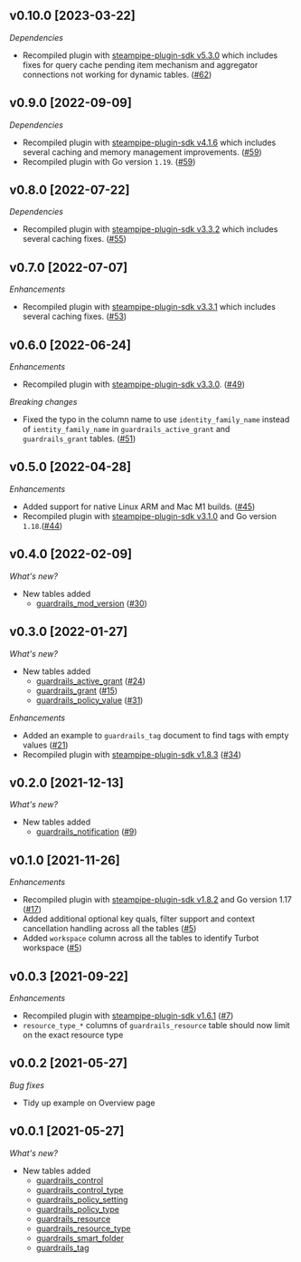 ## v0.10.0 [2023-03-22]

_Dependencies_

- Recompiled plugin with [steampipe-plugin-sdk v5.3.0](https://github.com/turbot/steampipe-plugin-sdk/blob/main/CHANGELOG.md#v530-2023-03-16) which includes fixes for query cache pending item mechanism and aggregator connections not working for dynamic tables. ([#62](https://github.com/turbot/steampipe-plugin-guardrails/pull/62))

## v0.9.0 [2022-09-09]

_Dependencies_

- Recompiled plugin with [steampipe-plugin-sdk v4.1.6](https://github.com/turbot/steampipe-plugin-sdk/blob/main/CHANGELOG.md#v416-2022-09-02) which includes several caching and memory management improvements. ([#59](https://github.com/turbot/steampipe-plugin-guardrails/pull/59))
- Recompiled plugin with Go version `1.19`. ([#59](https://github.com/turbot/steampipe-plugin-guardrails/pull/59))

## v0.8.0 [2022-07-22]

_Dependencies_

- Recompiled plugin with [steampipe-plugin-sdk v3.3.2](https://github.com/turbot/steampipe-plugin-sdk/blob/main/CHANGELOG.md#v332--2022-07-11) which includes several caching fixes. ([#55](https://github.com/turbot/steampipe-plugin-guardrails/pull/55))

## v0.7.0 [2022-07-07]

_Enhancements_

- Recompiled plugin with [steampipe-plugin-sdk v3.3.1](https://github.com/turbot/steampipe-plugin-sdk/blob/main/CHANGELOG.md#v331--2022-06-30) which includes several caching fixes. ([#53](https://github.com/turbot/steampipe-plugin-guardrails/pull/53))

## v0.6.0 [2022-06-24]

_Enhancements_

- Recompiled plugin with [steampipe-plugin-sdk v3.3.0](https://github.com/turbot/steampipe-plugin-sdk/blob/main/CHANGELOG.md#v330--2022-06-22). ([#49](https://github.com/turbot/steampipe-plugin-guardrails/pull/49))

_Breaking changes_

- Fixed the typo in the column name to use `identity_family_name` instead of `ientity_family_name` in `guardrails_active_grant` and `guardrails_grant` tables. ([#51](https://github.com/turbot/steampipe-plugin-guardrails/pull/51))

## v0.5.0 [2022-04-28]

_Enhancements_

- Added support for native Linux ARM and Mac M1 builds. ([#45](https://github.com/turbot/steampipe-plugin-guardrails/pull/45))
- Recompiled plugin with [steampipe-plugin-sdk v3.1.0](https://github.com/turbot/steampipe-plugin-sdk/blob/main/CHANGELOG.md#v310--2022-03-30) and Go version `1.18`.([#44](https://github.com/turbot/steampipe-plugin-guardrails/pull/44))

## v0.4.0 [2022-02-09]

_What's new?_

- New tables added
  - [guardrails_mod_version](https://hub.steampipe.io/plugins/turbot/turbot/tables/guardrails_mod_version) ([#30](https://github.com/turbot/steampipe-plugin-guardrails/pull/30))

## v0.3.0 [2022-01-27]

_What's new?_

- New tables added
  - [guardrails_active_grant](https://hub.steampipe.io/plugins/turbot/turbot/tables/guardrails_active_grant) ([#24](https://github.com/turbot/steampipe-plugin-guardrails/pull/24))
  - [guardrails_grant](https://hub.steampipe.io/plugins/turbot/turbot/tables/guardrails_grant) ([#15](https://github.com/turbot/steampipe-plugin-guardrails/pull/15))
  - [guardrails_policy_value](https://hub.steampipe.io/plugins/turbot/turbot/tables/guardrails_policy_value) ([#31](https://github.com/turbot/steampipe-plugin-guardrails/pull/31))

_Enhancements_

- Added an example to `guardrails_tag` document to find tags with empty values ([#21](https://github.com/turbot/steampipe-plugin-guardrails/pull/21))
- Recompiled plugin with [steampipe-plugin-sdk v1.8.3](https://github.com/turbot/steampipe-plugin-sdk/blob/main/CHANGELOG.md#v183--2021-12-23) ([#34](https://github.com/turbot/steampipe-plugin-guardrails/pull/34))

## v0.2.0 [2021-12-13]

_What's new?_

- New tables added
  - [guardrails_notification](https://hub.steampipe.io/plugins/turbot/turbot/tables/guardrails_notification) ([#9](https://github.com/turbot/steampipe-plugin-guardrails/pull/9))

## v0.1.0 [2021-11-26]

_Enhancements_

- Recompiled plugin with [steampipe-plugin-sdk v1.8.2](https://github.com/turbot/steampipe-plugin-sdk/blob/main/CHANGELOG.md#v182--2021-11-22) and Go version 1.17 ([#17](https://github.com/turbot/steampipe-plugin-guardrails/pull/17))
- Added additional optional key quals, filter support and context cancellation handling across all the tables ([#5](https://github.com/turbot/steampipe-plugin-guardrails/pull/5))
- Added `workspace` column across all the tables to identify Turbot workspace ([#5](https://github.com/turbot/steampipe-plugin-guardrails/pull/5))

## v0.0.3 [2021-09-22]

_Enhancements_

- Recompiled plugin with [steampipe-plugin-sdk v1.6.1](https://github.com/turbot/steampipe-plugin-sdk/blob/main/CHANGELOG.md#v161--2021-09-21) ([#7](https://github.com/turbot/steampipe-plugin-guardrails/pull/7))
- `resource_type_*` columns of `guardrails_resource` table should now limit on the exact resource type

## v0.0.2 [2021-05-27]

_Bug fixes_

- Tidy up example on Overview page

## v0.0.1 [2021-05-27]

_What's new?_

- New tables added
  - [guardrails_control](https://hub.steampipe.io/plugins/turbot/turbot/tables/guardrails_control)
  - [guardrails_control_type](https://hub.steampipe.io/plugins/turbot/turbot/tables/guardrails_control_type)
  - [guardrails_policy_setting](https://hub.steampipe.io/plugins/turbot/turbot/tables/guardrails_policy_setting)
  - [guardrails_policy_type](https://hub.steampipe.io/plugins/turbot/turbot/tables/guardrails_policy_type)
  - [guardrails_resource](https://hub.steampipe.io/plugins/turbot/turbot/tables/guardrails_resource)
  - [guardrails_resource_type](https://hub.steampipe.io/plugins/turbot/turbot/tables/guardrails_resource_type)
  - [guardrails_smart_folder](https://hub.steampipe.io/plugins/turbot/turbot/tables/guardrails_smart_folder)
  - [guardrails_tag](https://hub.steampipe.io/plugins/turbot/turbot/tables/guardrails_tag)
